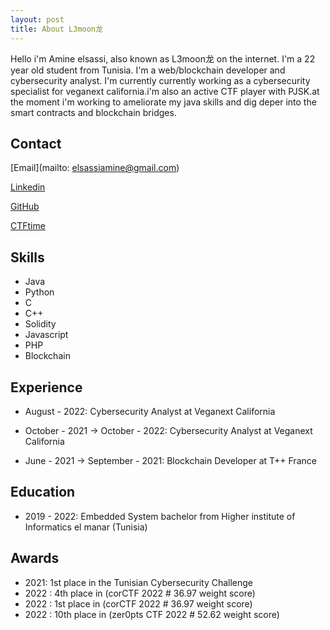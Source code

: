 ```yaml
---
layout: post
title: About L3moon龙
---
```


Hello i'm Amine elsassi, also known as L3moon龙 on the internet. I'm a 22 year old student from Tunisia. I'm a web/blockchain developer and cybersecurity analyst. I'm currently currently working as a cybersecurity specialist for veganext california.i'm also an active CTF player with PJSK.at the moment i'm working to ameliorate my java skills and dig deper into the smart contracts and blockchain bridges.

## Contact
[Email](mailto: elsassiamine@gmail.com)

[Linkedin](https://www.linkedin.com/in/amine-elsassi-5b1b3b1a3/)

[GitHub](https://github.com/l3moon)

[CTFtime](https://ctftime.org/user/127364)

## Skills
- Java
- Python
- C
- C++
- Solidity
- Javascript
- PHP
- Blockchain

## Experience
- August - 2022: Cybersecurity Analyst at Veganext California

- October - 2021 -> October - 2022: Cybersecurity Analyst at Veganext California

- June - 2021 -> September - 2021: Blockchain Developer at T++ France 

## Education
- 2019 - 2022: Embedded System bachelor from Higher institute of Informatics el manar (Tunisia)

## Awards 
- 2021: 1st place in the Tunisian Cybersecurity Challenge
- 2022 : 4th place in (corCTF 2022 # 36.97 weight score) 
- 2022 : 1st place in (corCTF 2022 # 36.97 weight score)
- 2022 : 10th place in (zer0pts CTF 2022 # 52.62 weight score)

